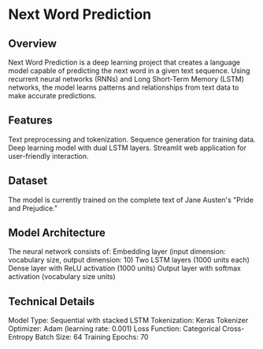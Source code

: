 # Next Word Prediction

## Overview
Next Word Prediction is a deep learning project that creates a language model capable of predicting the next word in a given text sequence. Using recurrent neural networks (RNNs) and Long Short-Term Memory (LSTM) networks, the model learns patterns and relationships from text data to make accurate predictions.

## Features
Text preprocessing and tokenization.
Sequence generation for training data.
Deep learning model with dual LSTM layers.
Streamlit web application for user-friendly interaction.

## Dataset
The model is currently trained on the complete text of Jane Austen's "Pride and Prejudice."

## Model Architecture
The neural network consists of:
Embedding layer (input dimension: vocabulary size, output dimension: 10)
Two LSTM layers (1000 units each)
Dense layer with ReLU activation (1000 units)
Output layer with softmax activation (vocabulary size units)

## Technical Details
Model Type: Sequential with stacked LSTM
Tokenization: Keras Tokenizer
Optimizer: Adam (learning rate: 0.001)
Loss Function: Categorical Cross-Entropy
Batch Size: 64
Training Epochs: 70
